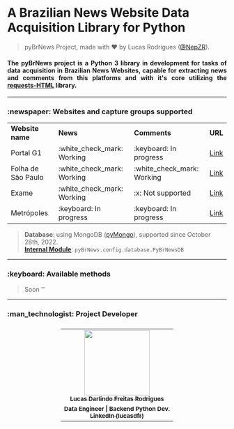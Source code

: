 # A Brazilian News Website Data Acquisition Library for Python
> pyBrNews Project, made with :heart: by Lucas Rodrigues (<a href="https://github.com/NepZR/" target="_blank">@NepZR</a>).
<h4 style="text-align: justify;">
  The pyBrNews project is a Python 3 library in development for tasks of data acquisition in Brazilian News Websites, capable for extracting news and comments from this platforms and with it's core utilizing the <a href="https://requests.readthedocs.io/projects/requests-html/en/latest/">requests-HTML</a> library.
</h4>

---

<h3 style="text-align: justify;">
  :newspaper: Websites and capture groups supported
</h3>

<table>
    <tr>
      <td><b>Website name</b></td>
      <td><b>News</b></td>
      <td><b>Comments</b></td>
      <td><b>URL</b></td>
    </tr>
    <tr>
      <td>Portal G1</td>
      <td>:white_check_mark: Working</td>
      <td>:keyboard: In progress</td>
      <td><a href="https://g1.globo.com/">Link</a></td>
    </tr>
    <tr>
      <td>Folha de São Paulo</td>
      <td>:white_check_mark: Working</td>
      <td>:white_check_mark: Working</td>
      <td><a href="https://www.folha.uol.com.br/">Link</a></td>
    </tr>
    <tr>
      <td>Exame</td>
      <td>:white_check_mark: Working</td>
      <td>:x: Not supported</td>
      <td><a href="https://exame.com/">Link</a></td>
    </tr>
    <tr>
      <td>Metrópoles</td>
      <td>:keyboard: In progress</td>
      <td>:keyboard: In progress</td>
      <td><a href="https://www.metropoles.com/">Link</a></td>
    </tr>
</table>

> **Database**: using MongoDB (<a href="https://www.mongodb.com/docs/drivers/pymongo/">pyMongo</a>), supported since October 28th, 2022.<br><a href="https://github.com/NepZR/pyBrNews/blob/main/config/database.py"><b>Internal Module</b></a>: `pyBrNews.config.database.PyBrNewsDB`
---

<h3 style="text-align: justify;">
  :keyboard: Available methods
</h3>

> Soon :tm:
  
---

<h3 style="text-align: justify;">
  :man_technologist: Project Developer
</h3>

<table style="display: flex; align-itens: center; justify-content: center;">
  <tr>
    <td align="center"><a href="https://github.com/NepZR"><img style="width: 150px; height: 150;" src="https://avatars.githubusercontent.com/u/37887926" width="100px;" alt=""/><br /><sub><b>Lucas Darlindo Freitas Rodrigues</b></sub></a><br /><sub><b>Data Engineer | Backend Python Dev.</sub></a><br /><a href="https://www.linkedin.com/in/lucasdfr"><sub><b>LinkedIn (lucasdfr)</b></sub></a></td>
  </tr>
<table>

